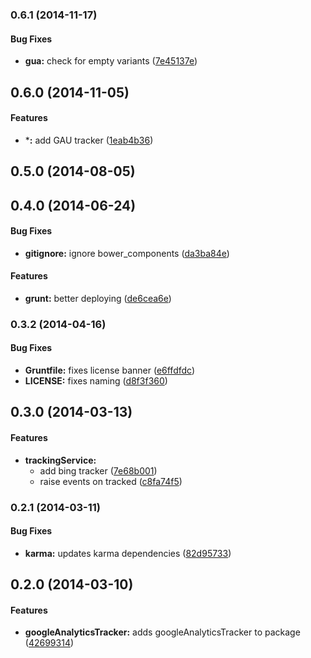 <a name="0.6.1"></a>
### 0.6.1 (2014-11-17)


#### Bug Fixes

* **gua:** check for empty variants ([7e45137e](https://github.com/sofa/sofa-tracking/commit/7e45137ef3bc1f6c8b8c4c4107266e407f4ff89a))


<a name="0.6.0"></a>
## 0.6.0 (2014-11-05)


#### Features

* ***:** add GAU tracker ([1eab4b36](https://github.com/sofa/sofa-tracking/commit/1eab4b362e910e2f9a8ad49d6c271af7a6739b9d))


<a name="0.5.0"></a>
## 0.5.0 (2014-08-05)


<a name="0.4.0"></a>
## 0.4.0 (2014-06-24)


#### Bug Fixes

* **gitignore:** ignore bower_components ([da3ba84e](https://github.com/sofa/sofa-tracking/commit/da3ba84e091c020d3dfdecf241b4af32c127ac88))


#### Features

* **grunt:** better deploying ([de6cea6e](https://github.com/sofa/sofa-tracking/commit/de6cea6e650e25ecd88ee9b6f56b02e2ea727fd1))


<a name="0.3.2"></a>
### 0.3.2 (2014-04-16)


#### Bug Fixes

* **Gruntfile:** fixes license banner ([e6ffdfdc](https://github.com/sofa/sofa-tracking/commit/e6ffdfdc2ae6820319f7e6f37ecd8d28e1589940))
* **LICENSE:** fixes naming ([d8f3f360](https://github.com/sofa/sofa-tracking/commit/d8f3f360d5d76913b509553900a1fa4b0aa21cef))


<a name="0.3.0"></a>
## 0.3.0 (2014-03-13)


#### Features

* **trackingService:**
  * add bing tracker ([7e68b001](https://github.com/sofa/sofa-tracking/commit/7e68b00128c1bb22828d6aca114445cae1f96bc4))
  * raise events on tracked ([c8fa74f5](https://github.com/sofa/sofa-tracking/commit/c8fa74f53eb6e2d967211c30b86ef82db206ba5f))


<a name="0.2.1"></a>
### 0.2.1 (2014-03-11)


#### Bug Fixes

* **karma:** updates karma dependencies ([82d95733](https://github.com/sofa/sofa-tracking/commit/82d95733428749a4cdf862159195bbdf8ebaaaa6))


<a name="0.2.0"></a>
## 0.2.0 (2014-03-10)


#### Features

* **googleAnalyticsTracker:** adds googleAnalyticsTracker to package ([42699314](https://github.com/sofa/sofa-tracking/commit/4269931439d1f44786d130211de551b3ce5cdf84))

